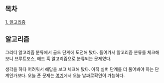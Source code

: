 ## 목차
[1. 알고리즘](#알고리즘)   

## 알고리즘
그리디 알고리즘 분류에서 골드 단계에 도전해 봤다. 들어가서 알고리즘 분류를 체크해 보니 브루트포스, 애드 훅 알고리즘으로 분류되는 문제였다.

생각을 하다 어려워서 해답을 보고 체크해 봤다. 아직 실버 단계를 더 풀어봐야 하는 단계인가보다. 오늘 푼 문제는 [여기](https://velog.io/@ohju96/Algorithm)에서 오늘 날짜로확인이 가능하다.
